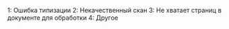 1: Ошибка типизации
2: Некачественный скан
3: Не хватает страниц в документе для обработки
4: Другое